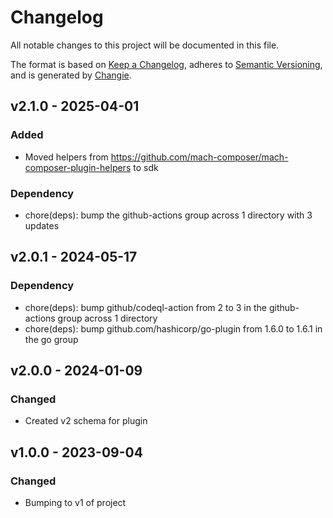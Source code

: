 # Changelog
All notable changes to this project will be documented in this file.

The format is based on [Keep a Changelog](https://keepachangelog.com/en/1.0.0/),
adheres to [Semantic Versioning](https://semver.org/spec/v2.0.0.html),
and is generated by [Changie](https://github.com/miniscruff/changie).


## v2.1.0 - 2025-04-01
### Added
* Moved helpers from https://github.com/mach-composer/mach-composer-plugin-helpers to sdk
### Dependency
* chore(deps): bump the github-actions group across 1 directory with 3 updates

## v2.0.1 - 2024-05-17
### Dependency
* chore(deps): bump github/codeql-action from 2 to 3 in the github-actions group across 1 directory
* chore(deps): bump github.com/hashicorp/go-plugin from 1.6.0 to 1.6.1 in the go group

## v2.0.0 - 2024-01-09
### Changed
* Created v2 schema for plugin

## v1.0.0 - 2023-09-04
### Changed
* Bumping to v1 of project
